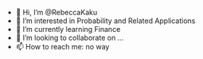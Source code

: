 - 👋 Hi, I’m @RebeccaKaku
- 👀 I’m interested in Probability and Related Applications
- 🌱 I’m currently learning Finance
- 💞️ I’m looking to collaborate on ...
- 📫 How to reach me: no way

<!---
RebeccaKaku/RebeccaKaku is a ✨ special ✨ repository because its `README.md` (this file) appears on your GitHub profile.
You can click the Preview link to take a look at your changes.
--->
